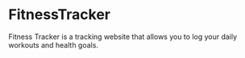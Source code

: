 # FitnessTracker
Fitness Tracker is a tracking website that allows you to log your daily workouts and health goals.